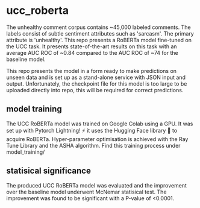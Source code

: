 # ucc_roberta

The unhealthy comment corpus contains ~45,000 labeled comments. The labels consist of subtle sentiment attributes such as 'sarcasm'. The primary attribute is 'unhealthy'. This repo presents a RoBERTa model fine-tuned on the UCC task. It presents state-of-the-art results on this task with an average AUC ROC of ~0.84 compared to the AUC ROC of ~74 for the baseline model.

This repo presents the model in a form ready to make predictions on unseen data and is set up as a stand-alone service with JSON input and output. Unfortunately, the checkpoint file for this model is too large to be uploaded directly into repo, this will be required for correct predictions.


## model training

The UCC RoBERTa model was trained on Google Colab using a GPU. It was set up with Pytorch Lightning! ⚡️ it uses the Hugging Face library 🤗 to acquire RoBERTa. Hyper-parameter optimisation is achieved with the Ray Tune Library and the ASHA algorithm. Find this training process under model_training/

## statisical significance

The produced UCC RoBERTa model was evaluated and the improvement over the baseline model underwent McNemar statisical test. The improvement was found to be significant with a P-value of <0.0001.




